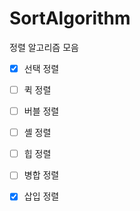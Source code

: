 # SortAlgorithm
 
 정렬 알고리즘 모음

- [x] 선택 정렬
- [ ] 퀵 정렬
- [ ] 버블 정렬
- [ ] 셸 정렬
- [ ] 힙 정렬
- [ ] 병합 정렬
- [x] 삽입 정렬

